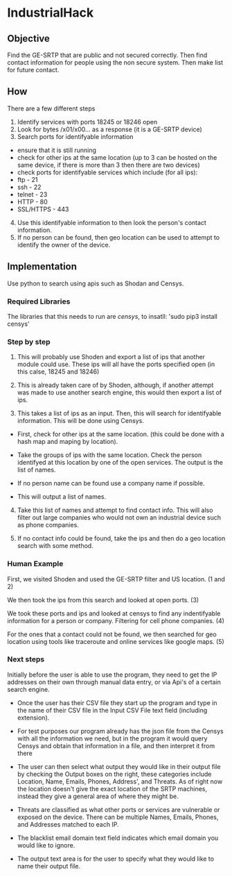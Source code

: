 # IndustrialHack

## Objective

Find the GE-SRTP that are public and not secured correctly. Then find contact 
information for people using the non secure system. Then make list for future 
contact.

## How

There are a few different steps

1. Identify services with ports 18245 or 18246 open
2. Look for bytes /x01/x00... as a response (it is a GE-SRTP device)
3. Search ports for identifyable information
  * ensure that it is still running
  * check for other ips at the same location (up to 3 can be hosted on the same 
  device, if there is more than 3 then there are two devices)
  * check ports for identifyable services which include (for all ips):
   * ftp - 21
   * ssh - 22
   * telnet - 23
   * HTTP - 80
   * SSL/HTTPS - 443
4. Use this identifyable information to then look the person's contact 
information.
5. If no person can be found, then geo location can be used to attempt to 
identify the owner of the device.

## Implementation

Use python to search using apis such as Shodan and Censys.

### Required Libraries

The libraries that this needs to run are *censys*, to insatll: 'sudo pip3 install
censys'

### Step by step

1. This will probably use Shoden and export a list of ips that another module 
could use. These ips will all have the ports specified open (in this calse, 18245 
and 18246)

2. This is already taken care of by Shoden, although, if another attempt was 
made to use another search engine, this would then export a list of ips.

3. This takes a list of ips as an input. Then, this will search for identifyable 
information. This will be done using Censys.

  - First, check for other ips at the same location. (this could be done with 
  a hash map and maping by location).
  
  - Take the groups of ips with the same location. Check the person identifyed 
  at this location by one of the open services. The output is the list of names.
  
  - If no person name can be found use a company name if possible.
  
  - This will output a list of names.
  
4. Take this list of names and attempt to find contact info. This will also 
filter out large companies who would not own an industrial device such as 
phone companies.

5. If no contact info could be found, take the ips and then do a geo location 
search with some method.

### Human Example

First, we visited Shoden and used the GE-SRTP filter and US location. (1 and 2)

We then took the ips from this search and looked at open ports. (3)

We took these ports and ips and looked at censys to find any indentifyable 
information for a person or company. Filtering for cell phone companies. (4)

For the ones that a contact could not be found, we then searched for geo 
location using tools like traceroute and online services like google maps. (5)

### Next steps

Initially before the user is able to use the program, they need to get the IP addresses
on their own through manual data entry, or via Api's of a certain search engine.  

- Once the user has their CSV file they start up the program and type in the name of their CSV file 
in the Input CSV File text field (including extension).  

- For test purposes our program already has the json file from the Censys with all the 
information we need, but in the program it would query Censys and obtain that information 
in a file, and then interpret it from there

- The user can then select what output they would like in their output file by checking the Output boxes on the right, 
these categories include Location, Name, Emails, Phones, Address', and Threats.  As of
right now the location doesn't give the exact location of the SRTP machines, instead they
give a general area of where they might be.  

- Threats are classified as what other ports or services are vulnerable or exposed on the device.  There can be multiple Names, Emails, 
Phones, and Addresses matched to each IP.  

- The blacklist email domain text field indicates which email domain you would like to ignore.  

- The output text area is for the user to specify what they would like to name their output file.